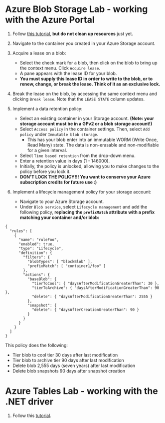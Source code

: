 # Azure Blob Storage Lab - working with the Azure Portal
1. Follow [this tutorial](https://docs.microsoft.com/en-us/azure/storage/blobs/storage-quickstart-blobs-portal), **but do not clean up resources** just yet.
2. Navigate to the container you created in your Azure Storage account.
3. Acquire a lease on a blob:

   - Select the check mark for a blob, then click on the blob to bring up the context menu. Click `Acquire lease`.
   - A pane appears with the lease ID for your blob. 
   - **You must supply this lease ID in order to write to the blob, or to renew, change, or break the lease. Think of it as an exclusive lock.**
4. Break the lease on the blob, by accessing the same context menu and clicking `Break lease`. Note that the `LEASE STATE` column updates.
5. Implement a data retention policy:

   - Select an existing container in your Storage account. **(Note: your storage account must be in a GPv2 or a blob storage account!)**
   - Select `Access policy` in the container settings. Then, select `Add policy` under `Immutable blob storage`. 
     - This has your blob enter into an immutable WORM (Write Once, Read Many) state. The data is non-erasable and non-modifiable for a given interval.
   - Select `Time based retention` from the drop-down menu.
   - Enter a retention value in days (1 - 146000).
   - Initially, the policy is unlocked, allowing you to make changes to the policy before you lock it.
   - **DON'T LOCK THE POLICY!!! You want to conserve your Azure subscription credits for future use :)**
6. Implement a lifecycle management policy for your storage account:

   - Navigate to your Azure Storage account.
   - Under `Blob service`, select `Lifecycle management` and add the following policy, **replacing the `prefixMatch` attribute with a prefix matching your container and/or blob:**
   
```
{
  "rules": [
    {
      "name": "ruleFoo",
      "enabled": true,
      "type": "Lifecycle",
      "definition": {
        "filters": {
          "blobTypes": [ "blockBlob" ],
          "prefixMatch": [ "container1/foo" ]
        },
        "actions": {
          "baseBlob": {
            "tierToCool": { "daysAfterModificationGreaterThan": 30 },
            "tierToArchive": { "daysAfterModificationGreaterThan": 90 },
            "delete": { "daysAfterModificationGreaterThan": 2555 }
          },
          "snapshot": {
            "delete": { "daysAfterCreationGreaterThan": 90 }
          }
        }
      }
    }
  ]
}
```
This policy does the following: 
- Tier blob to cool tier 30 days after last modification
- Tier blob to archive tier 90 days after last modification
- Delete blob 2,555 days (seven years) after last modification
- Delete blob snapshots 90 days after snapshot creation
   

# Azure Tables Lab - working with the .NET driver
1. Follow this [tutorial](https://github.com/Azure-Samples/storage-table-dotnet-getting-started/blob/master/TableStorage/BasicSamples.cs).
